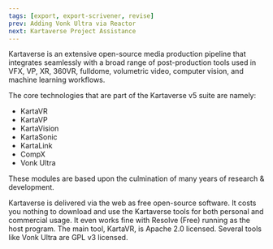 ```yaml
---
tags: [export, export-scrivener, revise]
prev: Adding Vonk Ultra via Reactor
next: Kartaverse Project Assistance
---
```


Kartaverse is an extensive open-source media production pipeline that integrates seamlessly with a broad range of post-production tools used in VFX, VP, XR, 360VR, fulldome, volumetric video, computer vision, and machine learning workflows.

The core technologies that are part of the Kartaverse v5 suite are namely:

-   KartaVR
-   KartaVP
-   KartaVision
-   KartaSonic
-   KartaLink
-   CompX
-   Vonk Ultra

These modules are based upon the culmination of many years of research & development.

Kartaverse is delivered via the web as free open-source software. It costs you nothing to download and use the Kartaverse tools for both personal and commercial usage. It even works fine with Resolve (Free) running as the host program. The main tool, KartaVR, is Apache 2.0 licensed. Several tools like Vonk Ultra are GPL v3 licensed.